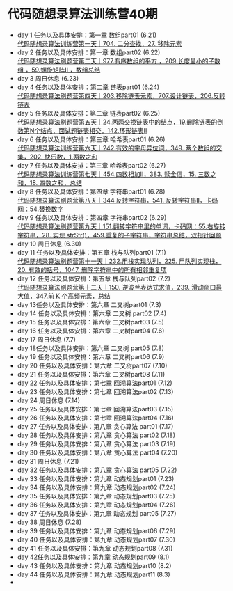# 代码随想录算法训练营40期
- day 1 任务以及具体安排：第一章  数组part01  (6.21)  
[代码随想录算法训练营第一天｜704. 二分查找，27. 移除元素](/代码随想录刷题/代码随想录算法训练营第一天｜704.%20二分查找，27.%20移除元素.md)
- day 2 任务以及具体安排：第一章  数组part02  (6.22)  
[代码随想录算法刷题营第二天｜977.有序数组的平方 ，209.长度最小的子数组 ，59.螺旋矩阵II ，数组总结](/代码随想录刷题/代码随想录算法刷题营第二天｜977.有序数组的平方%20，209.长度最小的子数组%20，59.螺旋矩阵II%20，数组总结.md)
- day 3 周日休息 (6.23) 
- day 4 任务以及具体安排：第二章 链表part01 (6.24)  
[代码随想录算法刷题营第四天｜203.移除链表元素，707.设计链表，206.反转链表](/代码随想录刷题/代码随想录算法刷题营第四天｜203.移除链表元素，707.设计链表，206.反转链表.md)
- day 5 任务以及具体安排：第二章 链表part02 (6.25)  
[代码随想录算法刷题营第五天｜24.两两交换链表中的结点，19.删除链表的倒数第N个结点，面试题链表相交，142.环形链表II](/代码随想录刷题/代码随想录算法刷题营第五天｜24.两两交换链表中的结点，19.删除链表的倒数第N个结点，面试题链表相交，142.环形链表II.md)
- day 6 任务以及具体安排：第三章 哈希表part01 (6.26)  
[代码随想录算法训练营第六天｜242.有效的字母异位词，349. 两个数组的交集，202. 快乐数，1.两数之和](/代码随想录刷题/代码随想录算法训练营第六天｜242.有效的字母异位词，349.%20两个数组的交集，202.%20快乐数，1.两数之和.md)
- day 7 任务以及具体安排：第三章 哈希表part02  (6.27)  
[代码随想录算法训练营第七天｜454.四数相加II，383. 赎金信，15. 三数之和，18. 四数之和，总结](/代码随想录刷题/代码随想录算法训练营第七天｜454.四数相加II，383.%20赎金信，15.%20三数之和，18.%20四数之和，总结.md)
- day 8 任务以及具体安排：第四章 字符串part01 (6.28)  
[代码随想录算法刷题营第八天｜344.反转字符串，541. 反转字符串II，卡码网：54.替换数字](/代码随想录刷题/代码随想录算法刷题营第八天｜344.反转字符串，541.%20反转字符串II，卡码网：54.替换数字.md)
- day 9 任务以及具体安排：第四章 字符串part02 (6.29)  
[代码随想录算法刷题营第九天｜151.翻转字符串里的单词，卡码网：55.右旋转字符串，28. 实现 strStr()，459.重复的子字符串，字符串总结，双指针回顾](/代码随想录刷题/代码随想录算法刷题营第九天｜151.翻转字符串里的单词，卡码网：55.右旋转字符串，28.%20实现%20strStr()，459.重复的子字符串，字符串总结，双指针回顾.md)
- day 10 周日休息 (6.30)
- day 11 任务以及具体安排：第五章 栈与队列part01 (7.1)  
[代码随想录算法刷题营第十一天｜232.用栈实现队列，225. 用队列实现栈，20. 有效的括号，1047. 删除字符串中的所有相邻重复项](/代码随想录刷题/代码随想录算法刷题营第十一天｜232.用栈实现队列，225.%20用队列实现栈，20.%20有效的括号，1047.%20删除字符串中的所有相邻重复项.md)
- day 12 任务以及具体安排：第五章 栈与队列part02 (7.2)  
[代码随想录算法刷题营第十二天｜150. 逆波兰表达式求值，239. 滑动窗口最大值，347.前 K 个高频元素，总结](/代码随想录刷题/代码随想录算法刷题营第十二天｜150.%20逆波兰表达式求值，239.%20滑动窗口最大值，347.前%20K%20个高频元素，总结.md)
- day 13任务以及具体安排：第六章 二叉树part01 (7.3)
- day 14 任务以及具体安排：第六章  二叉树 part02 (7.4)
- day 15 任务以及具体安排：第六章  二叉树part03 (7.5)
- day 16 任务以及具体安排：第六章 二叉树part04 	(7.6)
- day 17 周日休息 (7.7)
- day 18任务以及具体安排：第六章 二叉树 part05 (7.8)
- day 19 任务以及具体安排：第六章 二叉树part06 (7.9)
- day 20 任务以及具体安排：第六章 二叉树part07 (7.10)
- day 21 任务以及具体安排：第六章 二叉树part08 (7.11)
- day 22 任务以及具体安排：第七章 回溯算法part01  (7.12)
- day 23 任务以及具体安排：第七章 回溯算法part02 (7.13)
- day 24 周日休息 (7.14)
- day 25 任务以及具体安排：第七章 回溯算法part03 (7.15)
- day 26 任务以及具体安排：第七章 回溯算法part04 (7.16)
- day 27 任务以及具体安排：第八章 贪心算法 part01 (7.17)
- day 28 任务以及具体安排：第八章 贪心算法 part02 (7.18)
- day 29 任务以及具体安排：第八章 贪心算法 part03 (7.19)
- day 30 任务以及具体安排：第八章 贪心算法 part04 (7.20)
- day 31 周日休息 (7.21)
- day 32 任务以及具体安排：第八章 贪心算法 part05 (7.22)
- day 33 任务以及具体安排：第九章 动态规划part01 (7.23)
- day 34 任务以及具体安排：第九章 动态规划part02 (7.24)
- day 35 任务以及具体安排：第九章 动态规划part03 (7.25)
- day 36 任务以及具体安排：第九章 动态规划part04 (7.26)
- day 37 任务以及具体安排：第九章 动态规划 part05 (7.27)
- day 38 周日休息 (7.28)
- day 39 任务以及具体安排：第九章 动态规划part06 (7.29)
- day 40 任务以及具体安排：第九章 动态规划part07 (7.30)
- day 41 任务以及具体安排：第九章 动态规划part08 (7.31)
- day 42任务以及具体安排：第九章 动态规划part09 (8.1)
- day 43 任务以及具体安排：第九章 动态规划part10 (8.2)
- day 44 任务以及具体安排：第九章 动态规划part11 (8.3)
- 

